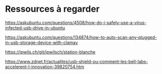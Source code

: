 # Ressources à regarder

https://askubuntu.com/questions/4508/how-do-i-safely-use-a-virus-infected-usb-drive-in-ubuntu

https://askubuntu.com/questions/134874/how-to-auto-scan-any-plugged-in-usb-storage-device-with-clamav

https://jpwils.ch/git/jpwilsch/station-blanche

https://www.zdnet.fr/actualites/usb-shield-ou-comment-les-bell-labs-accelerent-l-innovation-39820754.htm
